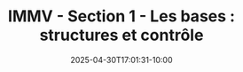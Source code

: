 ---
title: "IMMV - Section 1 - Les bases : structures et contrôle"
#description: <descriptive text here>
date: 2025-04-30T17:01:31-10:00
draft: false
weight: 1
---